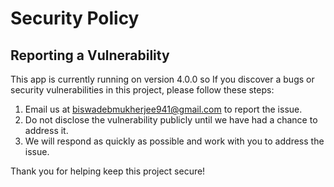 # Security Policy

## Reporting a Vulnerability

This app is currently running on version 4.0.0 so If you discover a bugs or security vulnerabilities in this project, please follow these steps:

1. Email us at biswadebmukherjee941@gmail.com to report the issue.
2. Do not disclose the vulnerability publicly until we have had a chance to address it.
3. We will respond as quickly as possible and work with you to address the issue.

Thank you for helping keep this project secure!
